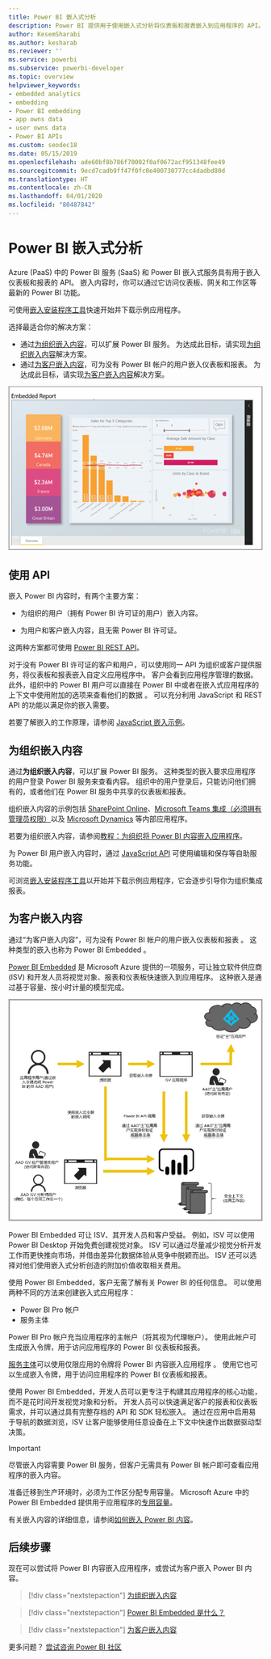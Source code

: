 ```yaml
---
title: Power BI 嵌入式分析
description: Power BI 提供用于使用嵌入式分析将仪表板和报表嵌入到应用程序的 API。 详细了解如何使用 Power BI 嵌入式分析软件、嵌入式分析工具或嵌入式商业智能工具嵌入到 PaaS 环境和 SaaS 环境中。
author: KesemSharabi
ms.author: kesharab
ms.reviewer: ''
ms.service: powerbi
ms.subservice: powerbi-developer
ms.topic: overview
helpviewer_keywords:
- embedded analytics
- embedding
- Power BI embedding
- app owns data
- user owns data
- Power BI APIs
ms.custom: seodec18
ms.date: 05/15/2019
ms.openlocfilehash: ade60bf8b786f70002f0af0672acf951348fee49
ms.sourcegitcommit: 9ecd7cadb9ff47f0fc0e400730777cc4dadbd80d
ms.translationtype: HT
ms.contentlocale: zh-CN
ms.lasthandoff: 04/01/2020
ms.locfileid: "80487842"
---
```

# <a name="embedded-analytics-with-power-bi"></a>Power BI 嵌入式分析

Azure (PaaS) 中的 Power BI 服务 (SaaS) 和 Power BI 嵌入式服务具有用于嵌入仪表板和报表的 API。 嵌入内容时，你可以通过它访问仪表板、网关和工作区等最新的 Power BI 功能。

可使用[嵌入安装程序工具](https://aka.ms/embedsetup)快速开始并下载示例应用程序。

选择最适合你的解决方案：

* 通过[为组织嵌入内容](embedding.md#embedding-for-your-organization)，可以扩展 Power BI 服务。 为达成此目标，请实现[为组织嵌入内容](https://aka.ms/embedsetup/UserOwnsData)解决方案。
* 通过[为客户嵌入内容](embedding.md#embedding-for-your-customers)，可为没有 Power BI 帐户的用户嵌入仪表板和报表。 为达成此目标，请实现[为客户嵌入内容](https://aka.ms/embedsetup/AppOwnsData)解决方案。

![PBIE 示例](media/embedding/what-can-you-do-02.png)

## <a name="use-apis"></a>使用 API

嵌入 Power BI 内容时，有两个主要方案：
- 为组织的用户（拥有 Power BI 许可证的用户）嵌入内容。 
 
- 为用户和客户嵌入内容，且无需 Power BI 许可证。 

这两种方案都可使用 [Power BI REST API](https://docs.microsoft.com/rest/api/power-bi/)。

对于没有 Power BI 许可证的客户和用户，可以使用同一 API 为组织或客户提供服务，将仪表板和报表嵌入自定义应用程序中。 客户会看到应用程序管理的数据。 此外，组织中的 Power BI 用户可以直接在 Power BI 中或者在嵌入式应用程序的上下文中使用附加的选项来查看他们的数据  。 可以充分利用 JavaScript 和 REST API 的功能以满足你的嵌入需要。

若要了解嵌入的工作原理，请参阅 [JavaScript 嵌入示例](https://microsoft.github.io/PowerBI-JavaScript/demo/)。

## <a name="embedding-for-your-organization"></a>为组织嵌入内容

通过**为组织嵌入内容**，可以扩展 Power BI 服务。 这种类型的嵌入要求应用程序的用户登录 Power BI 服务来查看内容。 组织中的用户登录后，只能访问他们拥有的，或者他们在 Power BI 服务中共享的仪表板和报表。

组织嵌入内容的示例包括 [SharePoint Online](https://powerbi.microsoft.com/blog/integrate-power-bi-reports-in-sharepoint-online/)、[Microsoft Teams 集成（必须拥有管理员权限）](https://powerbi.microsoft.com/blog/power-bi-teams-up-with-microsoft-teams/)以及 [Microsoft Dynamics](https://docs.microsoft.com/dynamics365/customer-engagement/basics/add-edit-power-bi-visualizations-dashboard) 等内部应用程序。

若要为组织嵌入内容，请参阅[教程：为组织将 Power BI 内容嵌入应用程序](embed-sample-for-your-organization.md)。

为 Power BI 用户嵌入内容时，通过 [JavaScript API](https://github.com/Microsoft/PowerBI-JavaScript) 可使用编辑和保存等自助服务功能。

可浏览[嵌入安装程序工具](https://aka.ms/embedsetup/UserOwnsData)以开始并下载示例应用程序，它会逐步引导你为组织集成报表。

## <a name="embedding-for-your-customers"></a>为客户嵌入内容

通过“为客户嵌入内容”，可为没有 Power BI 帐户的用户嵌入仪表板和报表  。 这种类型的嵌入也称为 Power BI Embedded  。

[Power BI Embedded](azure-pbie-what-is-power-bi-embedded.md) 是 Microsoft Azure  提供的一项服务，可让独立软件供应商 (ISV) 和开发人员将视觉对象、报表和仪表板快速嵌入到应用程序。 这种嵌入是通过基于容量、按小时计量的模型完成。

![为客户嵌入内容的嵌入流](media/embedding/powerbi-embed-flow.png)

Power BI Embedded 可让 ISV、其开发人员和客户受益。 例如，ISV 可以使用 Power BI Desktop 开始免费创建视觉对象。 ISV 可以通过尽量减少视觉分析开发工作而更快推向市场，并借由差异化数据体验从竞争中脱颖而出。 ISV 还可以选择对他们使用嵌入式分析创造的附加价值收取相关费用。

使用 Power BI Embedded，客户无需了解有关 Power BI 的任何信息。 可以使用两种不同的方法来创建嵌入式应用程序：
- Power BI Pro 帐户 
- 服务主体 

Power BI Pro 帐户充当应用程序的主帐户（将其视为代理帐户）。 使用此帐户可生成嵌入令牌，用于访问应用程序的 Power BI 仪表板和报表。

[服务主体](embed-service-principal.md)可以使用仅限应用的令牌将 Power BI 内容嵌入应用程序  。 使用它也可以生成嵌入令牌，用于访问应用程序的 Power BI 仪表板和报表。

使用 Power BI Embedded，开发人员可以更专注于构建其应用程序的核心功能，而不是花时间开发视觉对象和分析。 开发人员可以快速满足客户的报表和仪表板需求，并可以通过具有完整存档的 API 和 SDK 轻松嵌入。 通过在应用中启用易于导航的数据浏览，ISV 让客户能够使用任意设备在上下文中快速作出数据驱动型决策。

> [!IMPORTANT]
> 尽管嵌入内容需要 Power BI 服务，但客户无需具有 Power BI 帐户即可查看应用程序的嵌入内容。 

准备迁移到生产环境时，必须为工作区分配专用容量。 Microsoft Azure 中的 Power BI Embedded 提供用于应用程序的[专用容量](azure-pbie-create-capacity.md)。

有关嵌入内容的详细信息，请参阅[如何嵌入 Power BI 内容](embed-sample-for-customers.md)。

## <a name="next-steps"></a>后续步骤

现在可以尝试将 Power BI 内容嵌入应用程序，或尝试为客户嵌入 Power BI 内容。

> [!div class="nextstepaction"]
> [为组织嵌入内容](embed-sample-for-your-organization.md)

> [!div class="nextstepaction"]
> [Power BI Embedded 是什么？](azure-pbie-what-is-power-bi-embedded.md)

> [!div class="nextstepaction"]
>[为客户嵌入内容](embed-sample-for-customers.md)

更多问题？ [尝试咨询 Power BI 社区](https://community.powerbi.com/)
